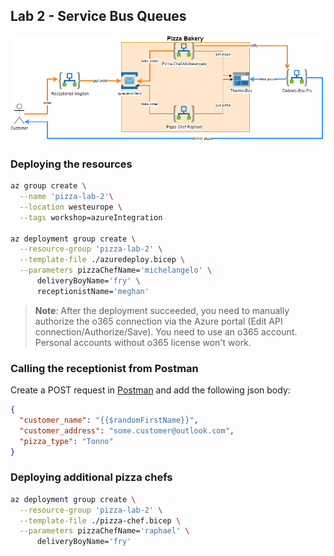 ## Lab 2 - Service Bus Queues

![Architecture Lab-1](../docs/static/architecture-Lab-2.png)

### Deploying the resources

```bash
az group create \
  --name 'pizza-lab-2'\
  --location westeurope \
  --tags workshop=azureIntegration

az deployment group create \
  --resource-group 'pizza-lab-2' \
  --template-file ./azuredeploy.bicep \
  --parameters pizzaChefName='michelangelo' \
      deliveryBoyName='fry' \
      receptionistName='meghan'
```

> **Note**: After the deployment succeeded, you need to manually authorize the o365 connection via the Azure portal (Edit API connection/Authorize/Save). You need to use an o365 account. Personal accounts without o365 license won't work.

### Calling the receptionist from Postman

Create a POST request in [Postman](https://www.postman.com/downloads/) and add the following json body:

```json
{
  "customer_name": "{{$randomFirstName}}",
  "customer_address": "some.customer@outlook.com",
  "pizza_type": "Tonno"
}
```

### Deploying additional pizza chefs

```bash
az deployment group create \
  --resource-group 'pizza-lab-2' \
  --template-file ./pizza-chef.bicep \
  --parameters pizzaChefName='raphael' \
      deliveryBoyName='fry'
```